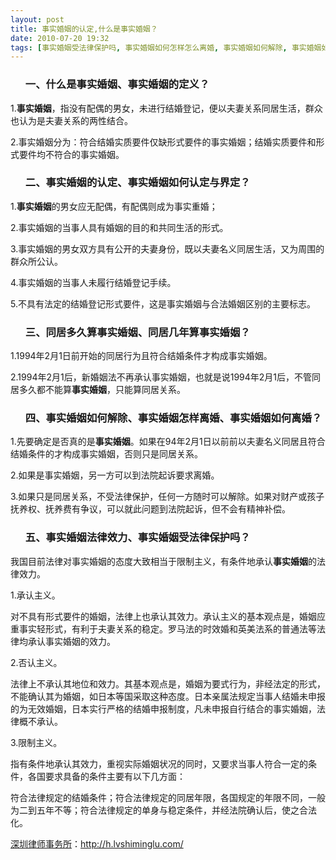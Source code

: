 ```yaml
---
layout: post
title: 事实婚姻的认定,什么是事实婚姻？
date: 2010-07-20 19:32
tags: [事实婚姻受法律保护吗, 事实婚姻如何怎样怎么离婚, 事实婚姻如何解除, 事实婚姻如何认定, 事实婚姻的定义, 事实婚姻的法律效力, 什么叫事实婚姻, 什么是, 同居几年算事实婚姻, 同居多久算事实婚姻, 新婚姻法事实婚姻的界定, 深圳离婚律师咨询]
---
```

<ol>
<h3>一、什么是事实婚姻、事实婚姻的定义？</h3>
</ol>
1.<strong>事实婚姻</strong>，指没有配偶的男女，未进行结婚登记，便以夫妻关系同居生活，群众也认为是夫妻关系的两性结合。

2.事实婚姻分为：符合结婚实质要件仅缺形式要件的事实婚姻；结婚实质要件和形式要件均不符合的事实婚姻。
<ol>
<h3>二、事实婚姻的认定、事实婚姻如何认定与界定？</h3>
</ol>
1.<strong>事实婚姻</strong>的男女应无配偶，有配偶则成为事实重婚；

2.事实婚姻的当事人具有婚姻的目的和共同生活的形式。

3.事实婚姻的男女双方具有公开的夫妻身份，既以夫妻名义同居生活，又为周围的群众所公认。

4.事实婚姻的当事人未履行结婚登记手续。

5.不具有法定的结婚登记形式要件，这是事实婚姻与合法婚姻区别的主要标志。
<ol>
<h3>三、同居多久算事实婚姻、同居几年算事实婚姻？</h3>
</ol>
1.1994年2月1日前开始的同居行为且符合结婚条件才构成事实婚姻。

2.1994年2月1后，新婚姻法不再承认事实婚姻，也就是说1994年2月1后，不管同居多久都不能算<strong>事实婚姻</strong>，只能算同居关系。
<ol>
<h3>四、事实婚姻如何解除、事实婚姻怎样离婚、事实婚姻如何离婚？</h3>
</ol>
1.先要确定是否真的是<strong>事实婚姻</strong>。如果在94年2月1日以前前以夫妻名义同居且符合结婚条件的才构成事实婚姻，否则只是同居关系。

2.如果是事实婚姻，另一方可以到法院起诉要求离婚。

3.如果只是同居关系，不受法律保护，任何一方随时可以解除。如果对财产或孩子抚养权、抚养费有争议，可以就此问题到法院起诉，但不会有精神补偿。
<ol>
<h3>五、事实婚姻法律效力、事实婚姻受法律保护吗？</h3>
</ol>
我国目前法律对事实婚姻的态度大致相当于限制主义，有条件地承认<strong>事实婚姻</strong>的法律效力。

1.承认主义。

对不具有形式要件的婚姻，法律上也承认其效力。承认主义的基本观点是，婚姻应重事实轻形式，有利于夫妻关系的稳定。罗马法的时效婚和英美法系的普通法等法律均承认事实婚姻的效力。

2.否认主义。

法律上不承认其地位和效力。其基本观点是，婚姻为要式行为，非经法定的形式，不能确认其为婚姻，如日本等国采取这种态度。日本亲属法规定当事人结婚未申报的为无效婚姻，日本实行严格的结婚申报制度，凡未申报自行结合的事实婚姻，法律概不承认。

3.限制主义。

指有条件地承认其效力，重视实际婚姻状况的同时，又要求当事人符合一定的条件，各国要求具备的条件主要有以下几方面：

符合法律规定的结婚条件；符合法律规定的同居年限，各国规定的年限不同，一般为二到五年不等；符合法律规定的单身与稳定条件，并经法院确认后，使之合法化。

<a href="http://h.lvshiminglu.com/">深圳律师事务所</a>：<a href="http://h.lvshiminglu.com/">http://h.lvshiminglu.com/</a>

